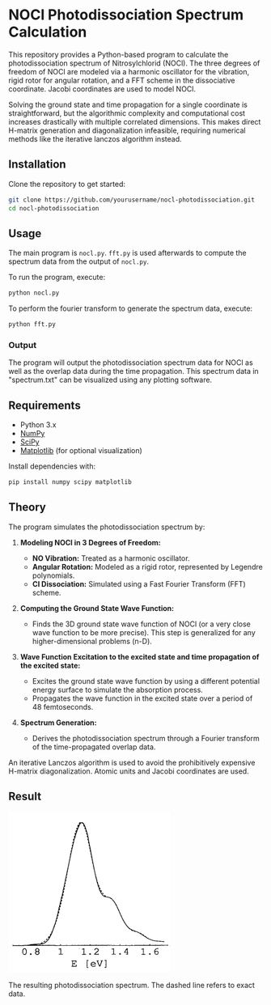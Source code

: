 # NOCl Photodissociation Spectrum Calculation

This repository provides a Python-based program to calculate the photodissociation spectrum of Nitrosylchlorid (NOCl). The three degrees of freedom of NOCl are modeled via a harmonic oscillator for the vibration, rigid rotor for angular rotation, and a FFT scheme in the dissociative coordinate. Jacobi coordinates are used to model NOCl.

Solving the ground state and time propagation for a single coordinate is straightforward, but the algorithmic complexity and computational cost increases drastically with multiple correlated dimensions. This makes direct H-matrix generation and diagonalization infeasible, requiring numerical methods like the iterative lanczos algorithm instead.

## Installation

Clone the repository to get started:

```bash
git clone https://github.com/yourusername/nocl-photodissociation.git
cd nocl-photodissociation
```

## Usage

The main program is `nocl.py`.
`fft.py` is used afterwards to compute the spectrum data from the output of `nocl.py`.

To run the program, execute:

```bash
python nocl.py
```

To perform the fourier transform to generate the spectrum data, execute:

```bash
python fft.py
```

### Output

The program will output the photodissociation spectrum data for NOCl as well as the overlap data during the time propagation. This spectrum data in "spectrum.txt" can be visualized using any plotting software.

## Requirements

- Python 3.x
- [NumPy](https://numpy.org/)
- [SciPy](https://scipy.org/)
- [Matplotlib](https://matplotlib.org/) (for optional visualization)

Install dependencies with:

```bash
pip install numpy scipy matplotlib
```

## Theory

The program simulates the photodissociation spectrum by:
1. **Modeling NOCl in 3 Degrees of Freedom:**
   - **NO Vibration:** Treated as a harmonic oscillator.
   - **Angular Rotation:** Modeled as a rigid rotor, represented by Legendre polynomials.
   - **Cl Dissociation:** Simulated using a Fast Fourier Transform (FFT) scheme.

2. **Computing the Ground State Wave Function:**
   - Finds the 3D ground state wave function of NOCl (or a very close wave function to be more precise). This step is generalized for any higher-dimensional problems (n-D).

3. **Wave Function Excitation to the excited state and time propagation of the excited state:**
   - Excites the ground state wave function by using a different potential energy surface to simulate the absorption process.
   - Propagates the wave function in the excited state over a period of 48 femtoseconds.

4. **Spectrum Generation:**
   - Derives the photodissociation spectrum through a Fourier transform of the time-propagated overlap data.

An iterative Lanczos algorithm is used to avoid the prohibitively expensive H-matrix diagonalization. Atomic units and Jacobi coordinates are used.

## Result

![Arbitrage Performance](spectrum.png)

The resulting photodissociation spectrum. The dashed line refers to exact data.